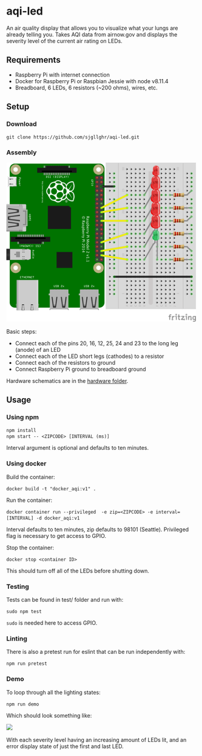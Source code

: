 # aqi-led
An air quality display that allows you to visualize what your lungs are already telling you. Takes AQI data from airnow.gov and displays the severity level of the current air rating on LEDs.

## Requirements
- Raspberry Pi with internet connection
- Docker for Raspberry Pi or Raspbian Jessie with node v8.11.4
- Breadboard, 6 LEDs, 6 resistors (~200 ohms), wires, etc.

## Setup
### Download
```
git clone https://github.com/sjgllghr/aqi-led.git
```

### Assembly
<img src="https://github.com/sjgllghr/aqi-led/blob/docs/hardware/aqi_led_.png" alt="hardware diagram" width="500"/>

Basic steps:
- Connect each of the pins 20, 16, 12, 25, 24 and 23 to the long leg (anode) of an LED 
- Connect each of the LED short legs (cathodes) to a resistor 
- Connect each of the resistors to ground
- Connect Raspberry Pi ground to breadboard ground

Hardware schematics are in the [hardware folder](https://github.com/sjgllghr/aqi-led/tree/docs/hardware).

## Usage
### Using npm
```
npm install
npm start -- <ZIPCODE> [INTERVAL (ms)]
```
Interval argument is optional and defaults to ten minutes.

### Using docker
Build the container:
```
docker build -t "docker_aqi:v1" .
```
Run the container:
```
docker container run --privileged  -e zip=<ZIPCODE> -e interval=[INTERVAL] -d docker_aqi:v1
```
Interval defaults to ten minutes, zip defaults to 98101 (Seattle). Privileged flag is necessary to get access to GPIO.

Stop the container:
```
docker stop <container ID>
```
This should turn off all of the LEDs before shutting down.

### Testing
Tests can be found in test/ folder and run with:
```
sudo npm test
```
`sudo` is needed here to access GPIO. 

### Linting
There is also a pretest run for eslint that can be run independently with:
```
npm run pretest
```

### Demo
To loop through all the lighting states:
```
npm run demo
```
Which should look something like:  

![](https://github.com/sjgllghr/aqi-led/blob/docs/demo/demo.gif)

With each severity level having an increasing amount of LEDs lit, and an error display state of just the first and last LED.
